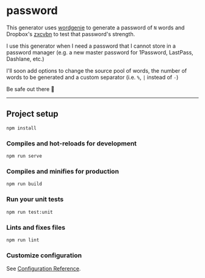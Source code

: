 # password

This generator uses [wordgenie](https://www.npmjs.com/package/wordgenie) to generate a password of `N` words
and Dropbox's [zxcvbn](https://github.com/dropbox/zxcvbn) to test that password's strength.

I use this generator when I need a password that I cannot store in a password
manager (e.g. a new master password for 1Password, LastPass, Dashlane, etc.)

I'll soon add options to change the source pool of words, the number of
words to be generated and a custom separator (i.e. `%`, `|` instead of `-`)

Be safe out there 🖖

----

## Project setup
```
npm install
```

### Compiles and hot-reloads for development
```
npm run serve
```

### Compiles and minifies for production
```
npm run build
```

### Run your unit tests
```
npm run test:unit
```

### Lints and fixes files
```
npm run lint
```

### Customize configuration
See [Configuration Reference](https://cli.vuejs.org/config/).
